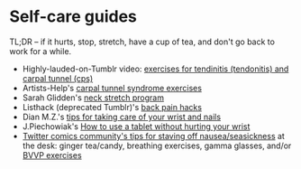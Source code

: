 # Self-care guides

TL;DR – if it hurts, stop, stretch, have a cup of tea, and don't go back to work for a while.

- Highly-lauded-on-Tumblr video: [exercises for tendinitis (tendonitis) and carpal tunnel (cps) ](http://blue-ten.tumblr.com/post/118755789060/superwholockthecomic-squigglydigg)
- Artists-Help's [carpal tunnel syndrome exercises](http://artists-help.tumblr.com/post/32006324726/carpal-tunnel-syndrome-exercises)
- Sarah Glidden's [neck stretch program](http://sarahglidden.tumblr.com/post/129173803760/made-myself-a-neck-stretch-program-to-try-to)
- Listhack (deprecated Tumblr)'s [back pain hacks](http://jasonli.tumblr.com/post/124076348971/nevlogeos-deepseastations-littlepandabear)
- Dian M.Z.'s [tips for taking care of your wrist and nails](http://dianmz.tumblr.com/post/134363466087/yuumei-art-ive-been-posting-some-video)
- J.Piechowiak's [How to use a tablet without hurting your wrist](http://p-the-wanderer.tumblr.com/post/6990209684)
- [Twitter comics community's tips for staving off nausea/seasickness](https://twitter.com/rebeccamock/status/731251894673375233) at the desk: ginger tea/candy, breathing exercises, gamma glasses, and/or [BVVP exercises](http://www.dizziness-and-balance.com/disorders/bppv/home/home-pc.html)